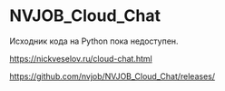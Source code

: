 # NVJOB_Cloud_Chat

Исходник кода на Python пока недоступен.

https://nickveselov.ru/cloud-chat.html

https://github.com/nvjob/NVJOB_Cloud_Chat/releases/
